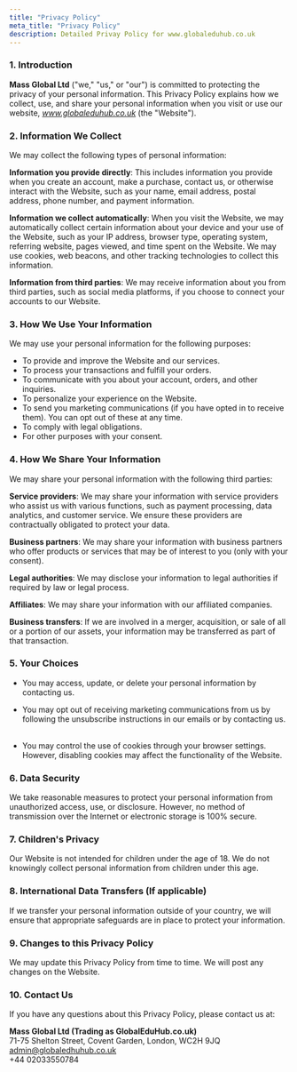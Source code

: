 ```yaml
---
title: "Privacy Policy"
meta_title: "Privacy Policy"
description: Detailed Privay Policy for www.globaleduhub.co.uk
---
```


### 1. Introduction

**Mass Global Ltd** ("we," "us," or "our") is committed to protecting the privacy of your personal information.
This Privacy Policy explains how we collect, use, and share your personal information when you visit or use
our website, _www.globaleduhub.co.uk_ (the "Website").   

### 2. Information We Collect

We may collect the following types of personal information:

**Information you provide directly**: This includes information you provide when you create an account, make a purchase,
contact us, or otherwise interact with the Website, such as your name, email address, postal address, phone number,
and payment information.  

**Information we collect automatically**: When you visit the Website, we may automatically collect certain information about
your device and your use of the Website, such as your IP address, browser type, operating system, referring website,
pages viewed, and time spent on the Website. We may use cookies, web beacons, and other tracking technologies to collect
this information.   

**Information from third parties**: We may receive information about you from third parties, such as social media platforms,
if you choose to connect your accounts to our Website.   

### 3. How We Use Your Information

We may use your personal information for the following purposes:

- To provide and improve the Website and our services.   
- To process your transactions and fulfill your orders.
- To communicate with you about your account, orders, and other inquiries.
- To personalize your experience on the Website.
- To send you marketing communications (if you have opted in to receive them). You can opt out of these at any time.
- To comply with legal obligations.
- For other purposes with your consent.

###  4. How We Share Your Information

We may share your personal information with the following third parties:

**Service providers**: We may share your information with service providers who assist us with various
functions, such as payment processing, data analytics, and customer service. We ensure these providers
are contractually obligated to protect your data.   

**Business partners**: We may share your information with business partners who offer products or services
that may be of interest to you (only with your consent).   

**Legal authorities**: We may disclose your information to legal authorities if required by law or legal process.

**Affiliates**: We may share your information with our affiliated companies.

**Business transfers**: If we are involved in a merger, acquisition, or sale of all or a portion of our assets, your
information may be transferred as part of that transaction.   

### 5. Your Choices   

- You may access, update, or delete your personal information by contacting us.

- You may opt out of receiving marketing communications from us by following the unsubscribe
instructions in our emails or by contacting us.   

- You may control the use of cookies through your browser settings. However, disabling cookies may
affect the functionality of the Website.

### 6. Data Security

We take reasonable measures to protect your personal information from unauthorized access, use, or disclosure.
However, no method of transmission over the Internet or electronic storage is 100% secure.   

### 7. Children's Privacy   

Our Website is not intended for children under the age of 18. We do not knowingly collect personal information
from children under this age.   

### 8. International Data Transfers (If applicable)

If we transfer your personal information outside of your country, we will ensure that appropriate safeguards are
in place to protect your information.  <!--TODO: (Mention specific safeguards used, e.g., Standard Contractual Clauses).-->

### 9. Changes to this Privacy Policy

We may update this Privacy Policy from time to time.  We will post any changes on the Website.   

### 10. Contact Us

If you have any questions about this Privacy Policy, please contact us at:

**Mass Global Ltd (Trading as GlobalEduHub.co.uk)**  
71-75 Shelton Street, Covent Garden, London, WC2H 9JQ  
admin@globaledhuhub.co.uk  
+44 02033550784  

